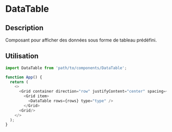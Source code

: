 # DataTable

## Description

Composant pour afficher des données sous forme de tableau prédéfini.

## Utilisation

```javascript
import DataTable from 'path/to/components/DataTable';

function App() {
  return (
    <>
      <Grid container direction="row" justifyContent="center" spacing={4} marginTop={4}>
        <Grid item>
          <DataTable rows={rows} type="type" />
        </Grid>
      <Grid/>
    </>
  );
}
```

